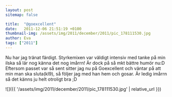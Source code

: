 ```yaml
---
layout: post
sitemap: false

title:  "@goexcellent"
date:   2011-12-06 21:51:19 +0100
thumbnail-img: /assets/img/2011/december/2011/pic_178111530.jpg
author: Eva
tags: ["2011"]
---
```


Nu har jag tränat färdigt. Styrkemixen var väldigt intensiv med tanke på min ilska så lär nog känna det nog imårrn! Är dock på så mkt bättre humör nu:D Eftersom passet var så sent sitter jag nu på Goexcellent och väntar på att min man ska sluta(kl9), så följer jag med han hem och gosar. Är ledig imårrn så det känns ju helt otroligt bra ;D

![]({{ '/assets/img/2011/december/2011/pic_178111530.jpg'  | relative_url }})

